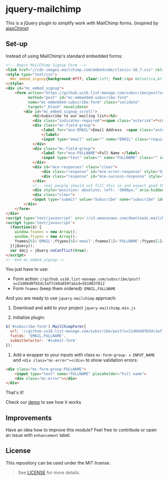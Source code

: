 # jquery-mailchimp

This is a jQuery plugin to simplify work with MailChimp forms. (inspired by [ajaxChimp][2])

## Set-up

Instead of using MailChimp's standard embedded forms:

```html
<!-- Begin MailChimp Signup Form -->
<link href="//cdn-images.mailchimp.com/embedcode/classic-10_7.css" rel="stylesheet" type="text/css">
<style type="text/css">
  #mc_embed_signup{background:#fff; clear:left; font:14px Helvetica,Arial,sans-serif; }
</style>
<div id="mc_embed_signup">
    <form action="https://github.us16.list-manage.com/subscribe/post?u=21d66d0fb5dc3af7cb8a859fa&amp;id=5b10837812" 
          method="post" id="mc-embedded-subscribe-form" 
          name="mc-embedded-subscribe-form" class="validate" 
          target="_blank" novalidate>
        <div id="mc_embed_signup_scroll">
            <h2>Subscribe to our mailing list</h2>
            <div class="indicates-required"><span class="asterisk">*</span> indicates required</div>
            <div class="mc-field-group">
                <label for="mce-EMAIL">Email Address  <span class="asterisk">*</span>
                </label>
                <input type="email" value="" name="EMAIL" class="required email" id="mce-EMAIL">
            </div>
            <div class="mc-field-group">
                <label for="mce-FULLNAME">Full Name </label>
                <input type="text" value="" name="FULLNAME" class="" id="mce-FULLNAME">
            </div>
            <div id="mce-responses" class="clear">
                <div class="response" id="mce-error-response" style="display:none"></div>
                <div class="response" id="mce-success-response" style="display:none"></div>
            </div>
            <!-- real people should not fill this in and expect good things - do not remove this or risk form bot signups-->
            <div style="position: absolute; left: -5000px;" aria-hidden="true"><input type="text" name="xxx" tabindex="-1" value=""></div>
            <div class="clear">
            <input type="submit" value="Subscribe" name="subscribe" id="mc-embedded-subscribe" class="button"></div>
        </div>
    </form>
</div>
<script type='text/javascript' src='//s3.amazonaws.com/downloads.mailchimp.com/js/mc-validate.js'></script>
<script type='text/javascript'>
  (function($) {
    window.fnames = new Array(); 
    window.ftypes = new Array();
    fnames[0]='EMAIL';ftypes[0]='email';fnames[1]='FULLNAME';ftypes[1]='text';
  }(jQuery));
  var $mcj = jQuery.noConflict(true);
</script>
<!--End mc_embed_signup-->
```

You just have to use:
* Form action: `//github.us16.list-manage.com/subscribe/post?u=21d66d0fb5dc3af7cb8a859fa&id=5b10837812`
* Form `fnames` (keep them ordered): `EMAIL,FULLNAME`

And you are ready to use `jquery-mailchimp` approach:

1. Download and add to your project `jquery-mailchimp.min.js`

2. Initialize plugin:

```javascript
$('#subscribe-form').MailChimpForm({
  url: '//github.us16.list-manage.com/subscribe/post?u=21d66d0fb5dc3af7cb8a859fa&id=5b10837812',
  fields: 'EMAIL,FULLNAME',
  submitSelector: '#submit-form'
});
```

1. Add a wrapper to your inputs with class `mc-form-group-` + `INPUT_NAME` and `<div class="mc-error"></div>` to show validation errors:

```html
<div class="mc-form-group-FULLNAME">
    <input type="text" name="FULLNAME" placeholder="Full name">
    <div class="mc-error"></div>
</div>
```

That's it!

Check our [demo][3] to see how it works

## Improvements

Have an idea how to improve this module? 
Feel free to contribute or open an issue with `enhancement` label.

## License

This repository can be used under the MIT license.
> See [LICENSE][1] for more details.

[1]: https://en.wikipedia.org/wiki/MIT_License
[2]: https://github.com/scdoshi/jquery-ajaxchimp
[3]: https://ddimitrioglo.github.io/jquery-mailchimp/
